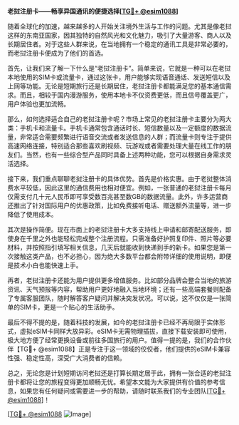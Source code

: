 **老挝注册卡——畅享异国通讯的便捷选择[[TG💪+ @esim1088](https://t.me/s/esim1088)]**

随着全球化的加速，越来越多的人开始关注境外生活与工作的问题。尤其是像老挝这样的东南亚国家，因其独特的自然风光和文化魅力，吸引了大量游客、商人以及长期居住者。对于这些人群来说，在当地拥有一个稳定的通讯工具是非常必要的，而老挝注册卡便成为了他们的首选。

首先，让我们来了解一下什么是“老挝注册卡”。简单来说，它就是一种可以在老挝本地使用的SIM卡或流量卡，通过这张卡，用户能够实现语音通话、发送短信以及上网等功能。无论是短期旅行还是长期居住，老挝注册卡都能满足您的基本通信需求。而且，相较于国内漫游服务，使用本地卡不仅资费更低，而且信号覆盖更广，用户体验也更加流畅。

那么，如何选择适合自己的老挝注册卡呢？市场上常见的老挝注册卡主要分为两大类：手机卡和流量卡。手机卡通常包含通话时长、短信数量以及一定额度的数据流量，非常适合需要频繁进行语音交流或者发送信息的人群；而流量卡则专注于提供高速网络连接，特别适合那些喜欢刷视频、玩游戏或者需要处理大量在线工作的朋友们。当然，也有一些综合型产品同时具备上述两种功能，您可以根据自身需求灵活选择。

接下来，我们重点聊聊老挝注册卡的具体优势。首先是价格实惠。由于老挝整体消费水平较低，因此这里的通信费用也相对便宜。例如，一张普通的老挝注册卡每月仅需支付几十元人民币即可享受数百兆甚至数GB的数据流量。此外，许多运营商还推出了针对国际用户的优惠政策，比如免费接听电话、赠送额外流量等，进一步降低了使用成本。

其次是操作简便。现在市面上的老挝注册卡大多支持线上申请和邮寄配送服务，即使身在千里之外也能轻松完成整个注册流程。只需准备好护照复印件、照片等必要材料，并按照指引填写相关信息，几天后就能收到快递到手的新卡。如果您是第一次接触这类产品，也不必担心，因为绝大多数平台都会附带详细的使用说明，即便是技术小白也能快速上手。

再者，老挝注册卡还能为用户提供更多增值服务。比如部分品牌会整合当地的旅游资讯、天气预报等内容，帮助用户更好地融入当地环境；还有一些高端套餐则配备了专属客服团队，随时解答客户疑问并解决突发状况。可以说，这不仅仅是一张简单的SIM卡，更是一个贴心的生活助手。

最后不得不提的是，随着科技的发展，如今的老挝注册卡已经不再局限于实体形式，虚拟eSIM卡同样大放异彩。eSIM卡无需物理插拔，直接下载安装即可使用，极大地方便了经常更换设备或前往多国旅行的用户。值得一提的是，我们的合作伙伴【TG💪+ @esim1088】正是专注于这一领域的佼佼者，他们提供的eSIM卡兼容性强、稳定性高，深受广大消费者的信赖。

总之，无论您是计划短期访问老挝还是打算长期定居于此，拥有一张合适的老挝注册卡都将让您的旅程变得更加顺畅无忧。希望本文能为大家提供有价值的参考信息，如果您有任何疑问或需要进一步的帮助，请随时联系我们的专业团队[[TG💪+ @esim1088](https://t.me/s/esim1088)]！

[[TG💪+ @esim1088](https://t.me/s/esim1088) ![Image](https://i.postimg.cc/4NQfJmqS/Snipaste-2025-05-13-00-14-12.png)]